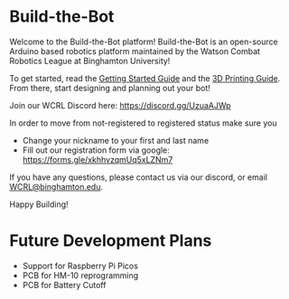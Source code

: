 # Build-the-Bot
Welcome to the Build-the-Bot platform! Build-the-Bot is an open-source Arduino based robotics platform maintained by the Watson Combat Robotics League at Binghamton University!

To get started, read the [Getting Started Guide](https://github.com/wcrl/Build-the-Bot/blob/453a59d6409c2aacc2f1eb8cd54fe76791a7de1f/Getting%20Started/Getting%20Started.md) and the [3D Printing Guide](https://github.com/wcrl/Build-the-Bot/blob/453a59d6409c2aacc2f1eb8cd54fe76791a7de1f/Getting%20Started/3D%20Printing%20Guide.md). From there, start designing and planning out your bot! 

Join our WCRL Discord here: https://discord.gg/UzuaAJWp

In order to move from not-registered to registered status make sure you
- Change your nickname to your first and last name 
- Fill out our registration form via google: https://forms.gle/xkhhvzqmUq5xLZNm7

If you have any questions, please contact us via our discord, or email WCRL@binghamton.edu.

Happy Building!

# Future Development Plans 
- Support for Raspberry Pi Picos
- PCB for HM-10 reprogramming
- PCB for Battery Cutoff

